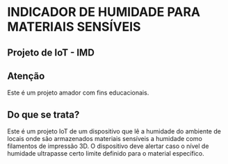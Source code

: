 # INDICADOR DE HUMIDADE PARA MATERIAIS SENSÍVEIS
## Projeto de IoT - IMD

## Atenção
Este é um projeto amador com fins educacionais.

## Do que se trata?
Este é um projeto IoT de um dispositivo que lê a humidade do ambiente de locais onde são armazenados materiais sensíveis a humidade como filamentos de impressão 3D. O dispositivo deve alertar caso o nível de humidade ultrapasse certo limite definido para o material específico.




